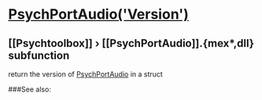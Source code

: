 # [PsychPortAudio('Version')](PsychPortAudio-Version) 
## [[Psychtoolbox]] &#8250; [[PsychPortAudio]].{mex*,dll} subfunction


return the version of [PsychPortAudio](PsychPortAudio) in a struct  


###See also:

